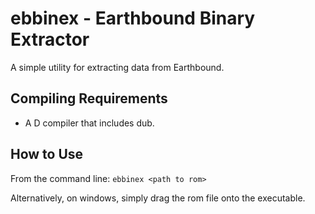 # ebbinex - Earthbound Binary Extractor

A simple utility for extracting data from Earthbound.


## Compiling Requirements
- A D compiler that includes dub.

## How to Use
From the command line:
	`ebbinex <path to rom>`

Alternatively, on windows, simply drag the rom file onto the executable.